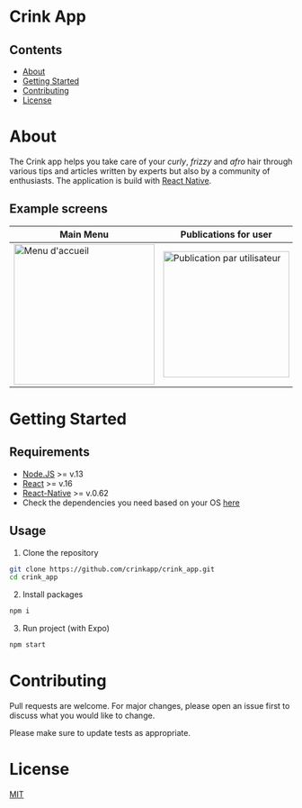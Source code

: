 # Crink App

## Contents
- [About](#-About)
- [Getting Started](#-Getting-Started)
- [Contributing](#-Contributing)
- [License](#-License)


# About

The Crink app helps you take care of your *curly*, *frizzy* and *afro* hair through various tips and articles written by experts but also by a community of enthusiasts. The application is build with [React Native](https://reactnative.dev/).


## Example screens

| Main Menu | Publications for user | Research by tags |
| ---------------------------------------------- | -------------------------------------------------------------- | ------------------------------------------------------------------ |
| <img src="https://cdn.discordapp.com/attachments/651385719964696625/755755151653994517/main-menu-screen.png" alt="Menu d'accueil" width="250"/> | <img src="https://cdn.discordapp.com/attachments/651385719964696625/755753147762343946/pour_vous.gif" alt="Publication par utilisateur" width="224"/> | <img src="https://cdn.discordapp.com/attachments/651385719964696625/755755155437125682/search-screen.png" alt="Recherche par tags" width="250"/> |

# Getting Started

## Requirements

* [Node.JS](https://nodejs.org/en/) >= v.13
* [React](https://reactjs.org/) >= v.16
* [React-Native](https://reactnative.dev/) >= v.0.62
* Check the dependencies you need based on your OS [here](https://reactnative.dev/docs/environment-setup)


## Usage

1. Clone the repository
```bash
git clone https://github.com/crinkapp/crink_app.git
cd crink_app
```
2. Install packages
```bash
npm i
```
3. Run project (with Expo)
```bash
npm start
```

# Contributing
Pull requests are welcome. For major changes, please open an issue first to discuss what you would like to change.

Please make sure to update tests as appropriate.

# License
[MIT](https://github.com/crinkapp/crink_app/blob/master/LICENSE)
